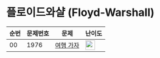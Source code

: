 # 플로이드와샬 (Floyd-Warshall)

| 순번 | 문제번호 | 문제 | 난이도 |
|--|---|----------------|--|
| 00 | 1976 | [여행 가자](https://github.com/HSungHee/BaekJoon/blob/main/FloydWarshall/Main_G4_1976.java) | <img height="25px" width="25px" src="https://static.solved.ac/tier_small/12.svg"/> |
